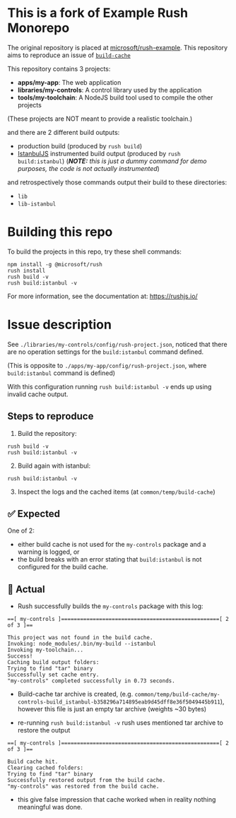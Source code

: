 # This is a fork of Example Rush Monorepo

The original repository is placed at [microsoft/rush-example](https://github.com/microsoft/rush-example).
This repository aims to reproduce an issue of [`build-cache`](https://rushjs.io/pages/maintainer/build_cache/)

This repository contains 3 projects:
- **apps/my-app**: The web application
- **libraries/my-controls**: A control library used by the application
- **tools/my-toolchain**: A NodeJS build tool used to compile the other projects

(These projects are NOT meant to provide a realistic toolchain.)

and there are 2 different build outputs:
- production build (produced by `rush build`)
- [IstanbulJS](https://istanbul.js.org/) instrumented build output (produced by `rush build:istanbul`) (_**NOTE:** this is just a dummy command for demo purposes, the code is not actually instrumented_)

and retrospectively those commands output their build to these directories:
- `lib`
- `lib-istanbul`


# Building this repo

To build the projects in this repo, try these shell commands:

```
npm install -g @microsoft/rush
rush install
rush build -v
rush build:istanbul -v
```

For more information, see the documentation at:  https://rushjs.io/


# Issue description

See `./libraries/my-controls/config/rush-project.json`, noticed that there are no operation settings for the `build:istanbul` command defined.

(This is opposite to `./apps/my-app/config/rush-project.json`, where `build:istanbul` command is defined)

With this configuration running `rush build:istanbul -v` ends up using invalid cache output.

## Steps to reproduce

1. Build the repository:

```
rush build -v
rush build:istanbul -v
```

2. Build again with istanbul:

```
rush build:istanbul -v
```

3. Inspect the logs and the cached items (at `common/temp/build-cache`)


## ✅ Expected

One of 2:
- either build cache is not used for the `my-controls` package and a warning is logged, or
- the build breaks with an error stating that `build:istanbul` is not configured for the build cache.

## 🔴 Actual

- Rush successfully builds the `my-controls` package with this log:

```
==[ my-controls ]==================================================[ 2 of 3 ]==

This project was not found in the build cache.
Invoking: node_modules/.bin/my-build --istanbul
Invoking my-toolchain...
Success!
Caching build output folders:
Trying to find "tar" binary
Successfully set cache entry.
"my-controls" completed successfully in 0.73 seconds.
```

- Build-cache tar archive is created, (e.g. `common/temp/build-cache/my-controls-build_istanbul-b358296a714895eab9d45dff8e36f5049445b911`), however this file is just an empty tar archive (weights ~30 bytes)

- re-running `rush build:istanbul -v` rush uses mentioned tar archive to restore the output

```
==[ my-controls ]==================================================[ 2 of 3 ]==

Build cache hit.
Clearing cached folders:
Trying to find "tar" binary
Successfully restored output from the build cache.
"my-controls" was restored from the build cache.
```

- this give false impression that cache worked when in reality nothing meaningful was done.